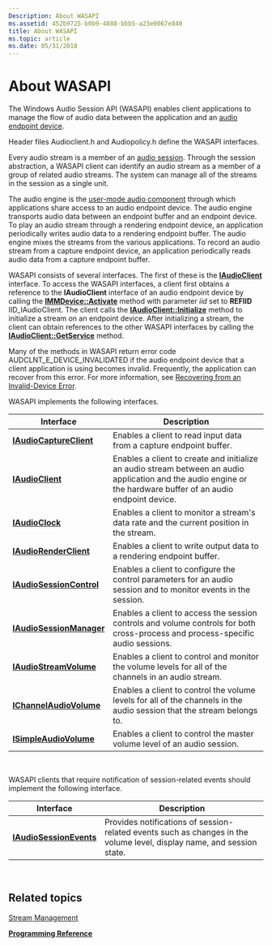 ```yaml
---
Description: About WASAPI
ms.assetid: 452b9725-b0b9-4888-bbb5-a23e0067e840
title: About WASAPI
ms.topic: article
ms.date: 05/31/2018
---
```


# About WASAPI

The Windows Audio Session API (WASAPI) enables client applications to manage the flow of audio data between the application and an [audio endpoint device](audio-endpoint-devices.md).

Header files Audioclient.h and Audiopolicy.h define the WASAPI interfaces.

Every audio stream is a member of an [audio session](audio-sessions.md). Through the session abstraction, a WASAPI client can identify an audio stream as a member of a group of related audio streams. The system can manage all of the streams in the session as a single unit.

The audio engine is the [user-mode audio component](user-mode-audio-components.md) through which applications share access to an audio endpoint device. The audio engine transports audio data between an endpoint buffer and an endpoint device. To play an audio stream through a rendering endpoint device, an application periodically writes audio data to a rendering endpoint buffer. The audio engine mixes the streams from the various applications. To record an audio stream from a capture endpoint device, an application periodically reads audio data from a capture endpoint buffer.

WASAPI consists of several interfaces. The first of these is the [**IAudioClient**](/windows/desktop/api/Audioclient/nn-audioclient-iaudioclient) interface. To access the WASAPI interfaces, a client first obtains a reference to the **IAudioClient** interface of an audio endpoint device by calling the [**IMMDevice::Activate**](/windows/desktop/api/Mmdeviceapi/nf-mmdeviceapi-immdevice-activate) method with parameter *iid* set to **REFIID** IID\_IAudioClient. The client calls the [**IAudioClient::Initialize**](/windows/desktop/api/Audioclient/nf-audioclient-iaudioclient-initialize) method to initialize a stream on an endpoint device. After initializing a stream, the client can obtain references to the other WASAPI interfaces by calling the [**IAudioClient::GetService**](/windows/desktop/api/Audioclient/nf-audioclient-iaudioclient-getservice) method.

Many of the methods in WASAPI return error code AUDCLNT\_E\_DEVICE\_INVALIDATED if the audio endpoint device that a client application is using becomes invalid. Frequently, the application can recover from this error. For more information, see [Recovering from an Invalid-Device Error](recovering-from-an-invalid-device-error.md).

WASAPI implements the following interfaces.



| Interface                                            | Description                                                                                                                                                     |
|------------------------------------------------------|-----------------------------------------------------------------------------------------------------------------------------------------------------------------|
| [**IAudioCaptureClient**](/windows/desktop/api/Audioclient/nn-audioclient-iaudiocaptureclient)   | Enables a client to read input data from a capture endpoint buffer.                                                                                             |
| [**IAudioClient**](/windows/desktop/api/Audioclient/nn-audioclient-iaudioclient)                 | Enables a client to create and initialize an audio stream between an audio application and the audio engine or the hardware buffer of an audio endpoint device. |
| [**IAudioClock**](/windows/desktop/api/Audioclient/nn-audioclient-iaudioclock)                   | Enables a client to monitor a stream's data rate and the current position in the stream.                                                                        |
| [**IAudioRenderClient**](/windows/desktop/api/Audioclient/nn-audioclient-iaudiorenderclient)     | Enables a client to write output data to a rendering endpoint buffer.                                                                                           |
| [**IAudioSessionControl**](/windows/desktop/api/Audiopolicy/nn-audiopolicy-iaudiosessioncontrol) | Enables a client to configure the control parameters for an audio session and to monitor events in the session.                                                 |
| [**IAudioSessionManager**](/windows/desktop/api/Audiopolicy/nn-audiopolicy-iaudiosessionmanager) | Enables a client to access the session controls and volume controls for both cross-process and process-specific audio sessions.                                 |
| [**IAudioStreamVolume**](/windows/desktop/api/Audioclient/nn-audioclient-iaudiostreamvolume)     | Enables a client to control and monitor the volume levels for all of the channels in an audio stream.                                                           |
| [**IChannelAudioVolume**](/windows/desktop/api/Audioclient/nn-audioclient-ichannelaudiovolume)   | Enables a client to control the volume levels for all of the channels in the audio session that the stream belongs to.                                          |
| [**ISimpleAudioVolume**](/windows/desktop/api/Audioclient/nn-audioclient-isimpleaudiovolume)     | Enables a client to control the master volume level of an audio session.                                                                                        |



 

WASAPI clients that require notification of session-related events should implement the following interface.



| Interface                                          | Description                                                                                                            |
|----------------------------------------------------|------------------------------------------------------------------------------------------------------------------------|
| [**IAudioSessionEvents**](/windows/desktop/api/Audiopolicy/nn-audiopolicy-iaudiosessionevents) | Provides notifications of session-related events such as changes in the volume level, display name, and session state. |



 

## Related topics

<dl> <dt>

[Stream Management](stream-management.md)
</dt> <dt>

[**Programming Reference**](programming-reference.md)
</dt> </dl>

 

 



